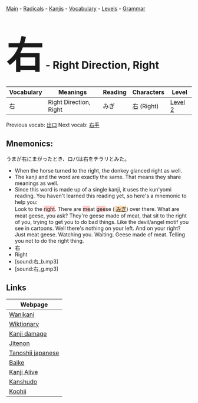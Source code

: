 <style> bigfont {font-size: 100px}</style>
[Main](../README.md) -
[Radicals](../radicals.md) -
[Kanjis](../kanjis.md) -
[Vocabulary](../vocabulary.md) -
[Levels](../levels.md) -
[Grammar](../grammar.md)
# <bigfont> 右</bigfont> - Right Direction, Right 

| Vocabulary | Meanings | Reading | Characters | Level |
| --- | --- | --- | --- | --- |
| 右 | Right Direction, Right | みぎ |  [右](../kanjis/右.md) (Right) | [Level 2](../levels/wk_level2.md) |

Previous vocab: [出口](出口.md) Next vocab: [右手](右手.md) 

## Mnemonics:
うまが右にまがったとき、ロバは右をチラリとみた。
* When the horse turned to the right, the donkey glanced right as well.
* The kanji and the word are exactly the same. That means they share meanings as well.
* Since this word is made up of a single kanji, it uses the kun'yomi reading. You haven't learned this reading yet, so here's a mnemonic to help you:<br />Look to the <span style="background-color:#ffcccb"> right</span>. There are <span style="background-color:#ffcccb"> me</span>at <span style="background-color:#ffcccb"> gee</span>se (<span style="background-color:#fed8b1"> [みぎ](https://jisho.org/search/みぎ)</span>) over there. What are meat geese, you ask? They're geese made of meat, that sit to the right of you, trying to get you to do bad things. Like the devil/angel motif you see in cartoons. Well there's nothing on your left. And on your right? Just meat geese. Watching you. Waiting. Geese made of meat. Telling you not to do the right thing.
* 右
* Right
* [sound:右_b.mp3]
* [sound:右_g.mp3]


## Links 

| Webpage |
| --- |
| [Wanikani          ](https://www.wanikani.com/kanji/右) |
| [Wiktionary        ](https://en.wiktionary.org/wiki/右) |
| [Kanji damage      ](http://www.kanjidamage.com/kanji/search?utf8=✓&q=右) |
| [Jitenon           ](https://jitenon.com/kanji/右) |
| [Tanoshii japanese ](https://www.tanoshiijapanese.com/dictionary/kanji.cfm?k=右) |
| [Baike             ](https://baike.baidu.com/item/右) |
| [Kanji Alive       ](https://app.kanjialive.com/右) |
| [Kanshudo          ](https://www.kanshudo.com/searchmn?q=右) |
| [Koohii            ](https://kanji.koohii.com/study/kanji/右) |
